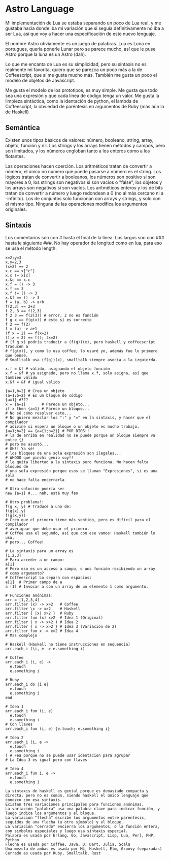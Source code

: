 # Astro Language

Mi implementación de Lua se estaba separando un poco de Lua real, y me gustaba
hacia donde iba mi variación que si seguía definitivamente no iba a ser Lua,
así que voy a hacer una especificación de este nuevo lenguaje.

El nombre Astro obviamente es un juego de palabras. Lua es Luna en portugues,
quería ponerle Lunar pero se parece mucho, así que le puse Astro porque la luna
es un Astro (dah).

Lo que me encanta de Lua es su simplicidad, pero su sintaxis no es realmente mi
favorita, quiero que se parezca un poco más a la de Coffeescript, que sí me
gusta mucho más. También me gusta un poco el modelo de objetos de Javascript.

Me gusta el modelo de los prototipos, es muy simple. Me gusta que todo sea una
expresión y que cada línea de código tenga un valor. Me gusta la limpieza
sintáctica, como la identación de python, el lambda de Coffeescript, la
obviedad de paréntesis en argumentos de Ruby (más aún la de Haskell)

## Semántica

Existen unos tipos básicos de valores: número, booleano, string, array, objeto,
función y nil. Los strings y los arrays tienen métodos y campos, pero son
limitados, y los números engloban tanto a los enteros como a los flotantes.

Las operaciones hacen coerción. Los aritméticos tratan de convertir a número,
el único no número que puede pasarse a número es el string. Los lógicos tratan
de convertir a booleanos, los números son positivo si son mayores a 0, los
strings son negativos si son vacíos o "false", los objetos y los arrays son
negativos si son vacíos. Los aritméticos enteros y los de bits tratan de
convertir a número y luego redondean a 0 (no al más cercano ni a -infinito).
Los de conjuntos solo funcionan con arrays y strings, y solo con el mismo tipo.
Ninguna de las operaciones modifica los argumentos originales.

## Sintaxis

Los comentarios son con # hasta el final de la línea. Los largos son con ###
hasta le siguiente ###. No hay operador de longitud como en lua, para eso se
usa el método length.

    x=2;y=3
    x,y=2,3
    (x=2) == 2
    x.c == x["c"]
    x.c != x[c]
    x.&c == x.c
    x.f = () -> 3
    x.f == 3
    x.f != () -> 3
    x.&f == () -> 3
    f = (a, b) -> a+b
    f(2,3) == 2+3
    f 2, 3 == f(2,3)
    f 2 3 == f(2(3)) # error, 2 no es función
    f g x == f(g(x)) # esto sí es correcto
    f 2 == f(2)
    f = (a) -> a+1
    (f x = 2) == f(x=2)
    (f;x = 2) == f(); (x=2)
    # (f g x) podría traducir a (f(g))(x), pero haskell y coffeescript traducen a
    # f(g(x)), y como lo usa coffee, lo usaré yo, además fue lo primero que pensé.
    # Smalltalk usa (f(g))(x), smalltalk siempre asocia a la izquierda.

    x.f = &f # válido, asignando el objeto función
    x.f = &f # ya asignado, pero no llama x.f, solo asigna, así que también válido
    x.&f = &f # igual válido

    {a=1,b=2} # Crea un objeto
    {a=1;b=2} # Es un bloque de código
    {a=1} #???
    x = {a=1}       # Parece un objeto...
    if x then {a=1} # Parece un bloque...
    # No sé cómo resolver esto...
    # No quiero mezclar los ":" y "=" en la sintaxis, y hacer que el compilador
    # adivine si espera un bloque o un objeto es mucho trabajo.
    {a=1;b=2} == {a={1;b=2}} # POR DIOS!!
    # la de arriba en realidad no se puede porque un bloque siempre va entre {}
    # pero me asustó...
    # OH!! Ya sé!
    # los bloques de una sola expresión son ilegales...
    # WHOOO qué pinchi genio soy!!
    # le quita libertad a la sintaxis pero funciona. No hacen falta bloques de
    # una sola expresión porque esos se llaman "Expresiones", si es una sola
    # no hace falta encerrarla

    # Otra solución podría ser
    new {a=1} #... nah, está muy feo

    # Otro problema!:
    f(g x, y) # Traduce a uno de:
    f(g(x),y)
    f(g(x,y))
    # Creo que el primero tiene más sentido, pero es dificil para el compilador
    # averiguar que debe usar el primero.
    # Coffee usa el segundo, así que con ese vamos! Haskell también lo usa, 
    # pero... Coffee!

    # La sintaxis para un array es
    [1,2,3]
    # Para acceder a un campo:
    a[1]
    # Pero eso es un acceso a campo, o una función recibiendo un array
    # como argumento?
    # Coffeescript Lo separa con espacios:
    a[1]  # Primer campo de a
    a [1] # Invocar a con un array de un elemento 1 como argumento.

    # Funciones anónimas:
    arr = [1,2,3,4]
    arr.filter (x) -> x>2   # Coffee
    arr.filter \x -> x>2    # Haskell
    arr.filter { |x| x>2 }  # Ruby
    arr.filter fun (x) x>2  # Idea 1 (Original)
    arr.filter ( x -> x>2 ) # Idea 2
    arr.filter { x -> x>2 } # Idea 3 (Variación de 2)
    arr.filter fun x -> x>2 # Idea 4
    # Mas complejo

    # Haskell (Haskell no tiene instrucciones en sequencia)
    arr.each_i (\i, e -> e.something i)

    # Coffee
    arr.each_i (i, e) ->
      e.touch
      e.something i

    # Ruby
    arr.each_i do |i e|
      e.touch
      e.something i
    end

    # Idea 1
    arr.each_i fun (i, e)
      e.touch
      e.something i
    # Con llaves
    arr.each_i fun (i, e) {e.touch; e.something i}

    # Idea 2
    arr.each_i (i, e ->
      e.touch
      e.something i
    ) # Fea porque no se puede usar identacion para agrupar
    # La Idea 3 es igual pero con llaves

    # Idea 4
    arr.each_i fun i, e ->
      e.touch
      e.something 1

    La sintaxis de haskell es genial porque es demasiado compacta y directa, pero no es común, siendo haskell el único lenguaje que conozco con esa sintaxis.
    Existen tres variaciones principales para funciones anónimas.
    La variación "palabra" usa una palabra clave para indicar función, y luego indica los argumentos y el bloque.
    La variación "flecha" escribe los argumentos entre paréntesis, seguidos de una flecha (u otro símbolo) y el bloque.
    La variación "cerrado" encierra los argumentos, o la función entera, con símbolos especiales y luego usa sintaxis especial.
    Palabra es usada por Erlang, Go, Javascript, Lisp, Lua, Perl, PHP, Python
    Flecha es usada por Coffee, Java, D, Dart, Julia, Scala
    Una mezcla de ambas es usada por ML, Haskell, Elm, Groovy (separadas)
    Cerrado es usada por Ruby, Smalltalk, Rust
